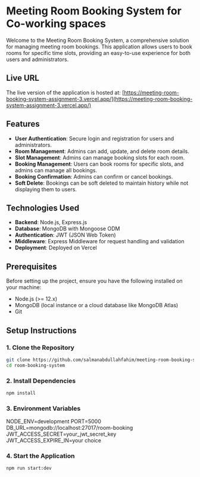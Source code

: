 # Meeting Room Booking System for Co-working spaces

Welcome to the Meeting Room Booking System, a comprehensive solution for managing meeting room bookings. This application allows users to book rooms for specific time slots, providing an easy-to-use experience for both users and administrators.

## Live URL

The live version of the application is hosted at: [https://meeting-room-booking-system-assignment-3.vercel.app/](https://meeting-room-booking-system-assignment-3.vercel.app/)

## Features

- **User Authentication**: Secure login and registration for users and administrators.
- **Room Management**: Admins can add, update, and delete room details.
- **Slot Management**: Admins can manage booking slots for each room.
- **Booking Management**: Users can book rooms for specific slots, and admins can manage all bookings.
- **Booking Confirmation**: Admins can confirm or cancel bookings.
- **Soft Delete**: Bookings can be soft deleted to maintain history while not displaying them to users.

## Technologies Used

- **Backend**: Node.js, Express.js
- **Database**: MongoDB with Mongoose ODM
- **Authentication**: JWT (JSON Web Token)
- **Middleware**: Express Middleware for request handling and validation
- **Deployment**: Deployed on Vercel

## Prerequisites

Before setting up the project, ensure you have the following installed on your machine:

- Node.js (>= 12.x)
- MongoDB (local instance or a cloud database like MongoDB Atlas)
- Git

## Setup Instructions

### 1. Clone the Repository

```bash
git clone https://github.com/salmanabdullahfahim/meeting-room-booking-system-for-co-working-spaces.git
cd room-booking-system

```

### 2. Install Dependencies

```bash
npm install

```

### 3. Environment Variables

NODE_ENV=development
PORT=5000
DB_URL=mongodb://localhost:27017/room-booking
JWT_ACCESS_SECRET=your_jwt_secret_key
JWT_ACCESS_EXPIRE_IN=your choice

### 4. Start the Application

```bash
npm run start:dev

```
